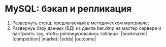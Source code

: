 # MySQL: бэкап и репликация
1. Развернуть стенд, предлагаемый в методическом материале;
2. Развернуь базу данных (БД) из дампа bet.dmp на мастер сервере и настроить так, чтобы реплицировались таблицы:
   |bookmaker|
   |competition|
   |market|
   |odds|
   |outcome|

